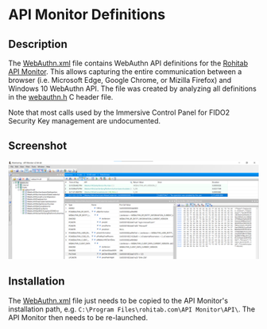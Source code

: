 # API Monitor Definitions

## Description
The [WebAuthn.xml](WebAuthn.xml) file contains WebAuthn API definitions for the [Rohitab API Monitor](http://www.rohitab.com/apimonitor).
This allows capturing the entire communication between a browser (i.e. Microsoft Edge, Google Chrome, or Mizilla Firefox) and Windows 10 WebAuthn API.
The file was created by analyzing all definitions in the [webauthn.h](https://github.com/microsoft/webauthn/blob/master/webauthn.h) C header file.

Note that most calls used by the Immersive Control Panel for FIDO2 Security Key management are undocumented.

## Screenshot

![API Monitor Screenshot](../Media/Screenshots/Debugging/api_monitor.png)

## Installation
The [WebAuthn.xml](WebAuthn.xml) file just needs to be copied to the API Monitor's installation path, e.g. `C:\Program Files\rohitab.com\API Monitor\API\`.
The API Monitor then needs to be re-launched.
